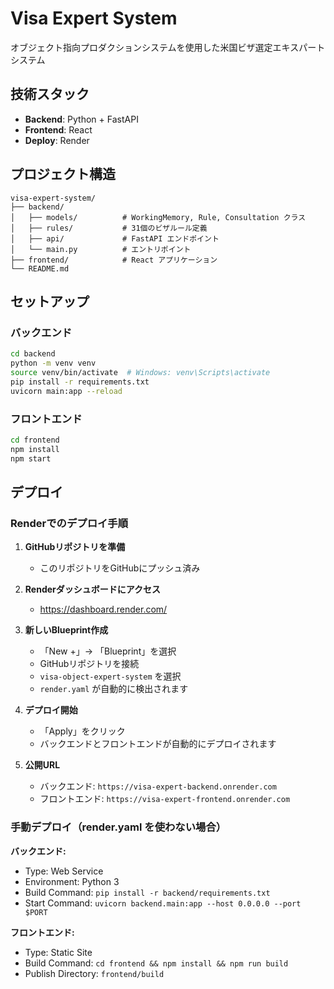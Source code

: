 # Visa Expert System

オブジェクト指向プロダクションシステムを使用した米国ビザ選定エキスパートシステム

## 技術スタック

- **Backend**: Python + FastAPI
- **Frontend**: React
- **Deploy**: Render

## プロジェクト構造

```
visa-expert-system/
├── backend/
│   ├── models/          # WorkingMemory, Rule, Consultation クラス
│   ├── rules/           # 31個のビザルール定義
│   ├── api/             # FastAPI エンドポイント
│   └── main.py          # エントリポイント
├── frontend/            # React アプリケーション
└── README.md
```

## セットアップ

### バックエンド

```bash
cd backend
python -m venv venv
source venv/bin/activate  # Windows: venv\Scripts\activate
pip install -r requirements.txt
uvicorn main:app --reload
```

### フロントエンド

```bash
cd frontend
npm install
npm start
```

## デプロイ

### Renderでのデプロイ手順

1. **GitHubリポジトリを準備**
   - このリポジトリをGitHubにプッシュ済み

2. **Renderダッシュボードにアクセス**
   - https://dashboard.render.com/

3. **新しいBlueprint作成**
   - 「New +」→ 「Blueprint」を選択
   - GitHubリポジトリを接続
   - `visa-object-expert-system` を選択
   - `render.yaml` が自動的に検出されます

4. **デプロイ開始**
   - 「Apply」をクリック
   - バックエンドとフロントエンドが自動的にデプロイされます

5. **公開URL**
   - バックエンド: `https://visa-expert-backend.onrender.com`
   - フロントエンド: `https://visa-expert-frontend.onrender.com`

### 手動デプロイ（render.yaml を使わない場合）

**バックエンド:**
- Type: Web Service
- Environment: Python 3
- Build Command: `pip install -r backend/requirements.txt`
- Start Command: `uvicorn backend.main:app --host 0.0.0.0 --port $PORT`

**フロントエンド:**
- Type: Static Site
- Build Command: `cd frontend && npm install && npm run build`
- Publish Directory: `frontend/build`
